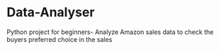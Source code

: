 # Data-Analyser
Python project for beginners- Analyze Amazon sales data to check the buyers preferred choice in the sales
